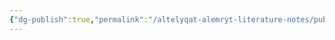 ```yaml
---
{"dg-publish":true,"permalink":"/altelyqat-alemryt-literature-notes/public-sector-innovation-diploma/module-3/day-2/day-2/"}
---
```





